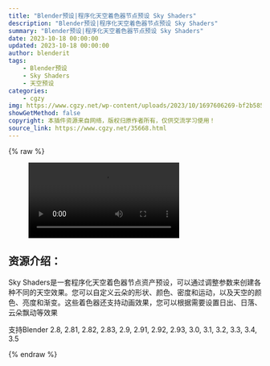 ```yaml
---
title: "Blender预设|程序化天空着色器节点预设 Sky Shaders"
description: "Blender预设|程序化天空着色器节点预设 Sky Shaders"
summary: "Blender预设|程序化天空着色器节点预设 Sky Shaders"
date: 2023-10-18 00:00:00
updated: 2023-10-18 00:00:00
author: blenderit
tags: 
    - Blender预设
    - Sky Shaders
    - 天空预设
categories:
    - cgzy
img: https://www.cgzy.net/wp-content/uploads/2023/10/1697606269-bf2b585aaeb7a04.webp
showGetMethod: false
copyright: 本插件资源来自网络，版权归原作者所有，仅供交流学习使用！
source_link: https://www.cgzy.net/35668.html
---
```


{% raw %}
<figure class="wp-block-video aligncenter"><video controls src="http://cloud.video.taobao.com/play/u/null/p/1/e/6/t/1/432722586084.mp4"></video></figure><div class="wp-block-pandastudio-title"><div class="title_style_01"><h2 id="h2-0">资源介绍：</h2></div></div><p class="is-style-text-indent-2em">Sky Shaders是一套程序化天空着色器节点资产预设，可以通过调整参数来创建各种不同的天空效果。您可以自定义云朵的形状、颜色、密度和运动，以及天空的颜色、亮度和渐变。这些着色器还支持动画效果，您可以根据需要设置日出、日落、云朵飘动等效果</p><div class="wp-block-pandastudio-tips"><div class="tip success "><p>支持Blender 2.8, 2.81, 2.82, 2.83, 2.9, 2.91, 2.92, 2.93, 3.0, 3.1, 3.2, 3.3, 3.4, 3.5</p>
</div></div>
<div style="display: none">cgzy</div>
{% endraw %}